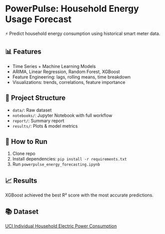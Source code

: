 # PowerPulse: Household Energy Usage Forecast

⚡ Predict household energy consumption using historical smart meter data.

## 📊 Features
- Time Series + Machine Learning Models
- ARIMA, Linear Regression, Random Forest, XGBoost
- Feature Engineering: lags, rolling means, time breakdown
- Visualizations: trends, correlations, feature importance

## 📁 Project Structure
- `data/`: Raw dataset
- `notebooks/`: Jupyter Notebook with full workflow
- `report/`: Summary report
- `results/`: Plots & model metrics

## 🚀 How to Run
1. Clone repo
2. Install dependencies: `pip install -r requirements.txt`
3. Run `powerpulse_energy_forecasting.ipynb`

## 📈 Results
XGBoost achieved the best R² score with the most accurate predictions.

## 📚 Dataset
[UCI Individual Household Electric Power Consumption](https://archive.ics.uci.edu/ml/datasets/individual+household+electric+power+consumption)
